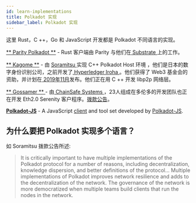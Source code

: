 ```yaml
---
id: learn-implementations
title: Polkadot 实现
sidebar_label: Polkadot 实现
---
```


这里 Rust，C ++，Go 和 JavaScript 开发都是 Polkadot 不同语言的实现。

[** Parity Polkadot **](https://github.com/paritytech/polkadot) - Rust 客户端由 Parity 与他们在[ Substrate ](https://github.com/paritytech/substrate)上的工作。

[ ** Kagome **](https://github.com/soramitsu/kagome) - 由 [ Soramitsu ](https://github.com/soramitsu) 实现 C++ Polkadot Host 环境 ，他们是日本的数字身份识别公司，之前开发了[ Hyperledger Iroha ](https://iroha.tech)。他们获得了 Web3 基金会的资助，并计划在[ 2019年11月](https://medium.com/web3foundation/w3f-grants-soramitsu-to-implement-polkadot-runtime-environment-in-c-cf3baa08cbe6)发布。他们正在用 C ++ 开发 libp2p 网络层。

[** Gossamer ** ](https://github.com/ChainSafeSystems/gossamer) - 由[ ChainSafe Systems ](https://github.com/ChainSafeSystems)，23人组成在多伦多的开发团队也正在开发 Eth2.0 Serenity 客户程序。[拨款公告](https://medium.com/web3foundation/w3f-grants-chainsafe-to-implement-polkadot-runtime-environment-in-go-ca4973c9edaf)。

[**Polkadot-JS**](https://github.com/polkadot-js) - A JavaScript [client](https://github.com/polkadot-js/client) and tool set developed by [Polkadot-JS](https://polkadot.js.org/).

## 为什么要把 Polkadot 实现多个语言？

如 Soramitsu 拨款公告所述:

> It is critically important to have multiple implementations of the Polkadot protocol for a number of reasons, including decentralization, knowledge dispersion, and better definitions of the protocol... Multiple implementations of Polkadot improves network resilience and adds to the decentralization of the network. The governance of the network is more democratized when multiple teams build clients that run the nodes in the network.
